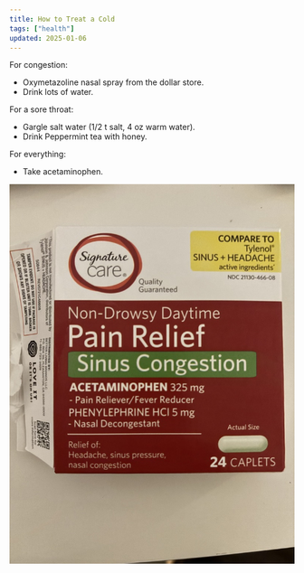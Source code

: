 ```yaml
---
title: How to Treat a Cold
tags: ["health"]
updated: 2025-01-06
---
```


For congestion:

- Oxymetazoline nasal spray from the dollar store.
- Drink lots of water.

For a sore throat:

- Gargle salt water (1/2 t salt, 4 oz warm water).
- Drink Peppermint tea with honey.

For everything:

- Take acetaminophen.

![](../assets/6B3084F9-9311-49ED-8BDF-866886CF7B2C_1_105_c.jpeg)